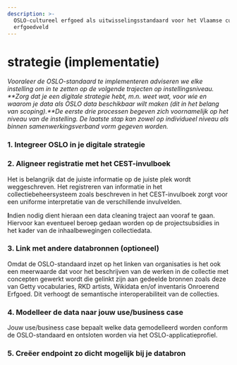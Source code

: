 ```yaml
---
description: >-
  OSLO-cultureel erfgoed als uitwisselingsstandaard voor het Vlaamse culturele
  erfgoedveld
---
```


# strategie (implementatie)

_Vooraleer de OSLO-standaard te implementeren adviseren we elke instelling om in te zetten op de volgende trajecten op instellingsniveau. **Zorg dat je een digitale strategie hebt, m.n. weet wat, voor wie en waarom je data als OSLO data beschikbaar wilt maken (dit in het belang van scoping).**De eerste drie processen begeven zich voornamelijk op het niveau van de instelling. De laatste stap kan zowel op individueel niveau als binnen samenwerkingsverband vorm gegeven worden._

### 1. Integreer OSLO in je digitale strategie

### **2. Aligneer registratie met het CEST-invulboek**

Het is belangrijk dat de juiste informatie op de juiste plek wordt weggeschreven. Het registreren van informatie in het collectiebeheersysteem zoals beschreven in het CEST-invulboek zorgt voor een uniforme interpretatie van de verschillende invulvelden.  &#x20;

**I**ndien nodig dient hieraan een data cleaning traject aan vooraf te gaan. Hiervoor kan eventueel beroep gedaan worden op de projectsubsidies in het kader van de inhaalbewegingen collectiedata.

### **3. Link met andere databronnen (optioneel)**

Omdat de OSLO-standaard inzet op het linken van organisaties is het ook een meerwaarde dat voor het beschrijven van de werken in de collectie met concepten gewerkt wordt die gelinkt zijn aan gedeelde bronnen zoals deze van Getty vocabularies, RKD artists, Wikidata en/of inventaris Onroerend Erfgoed. Dit verhoogt de semantische interoperabiliteit van de collecties.

### 4. Modelleer de data naar jouw use/business case&#x20;

Jouw use/business case bepaalt welke data gemodelleerd worden conform de OSLO-standaard en ontsloten worden via het OSLO-applicatieprofiel. &#x20;

### 5. Creëer endpoint zo dicht mogelijk bij je databron
